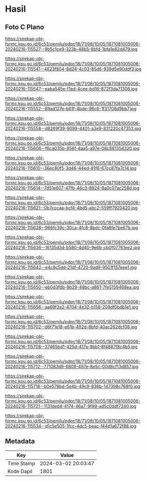 # Hasil

## Foto C Plano

https://sirekap-obj-formc.kpu.go.id/6c53/pemilu/pdpr/18/71/08/10/05/1871081005006-20240216-115527--9b5c1ce9-323b-48b5-8bfd-1bfa1e82d479.jpg

https://sirekap-obj-formc.kpu.go.id/6c53/pemilu/pdpr/18/71/08/10/05/1871081005006-20240216-115541--4623f804-8d24-4c03-85d6-939d5e90ddf3.jpg

https://sirekap-obj-formc.kpu.go.id/6c53/pemilu/pdpr/18/71/08/10/05/1871081005006-20240216-115547--eaba545e-f1ed-4cee-bd16-872f3da71306.jpg

https://sirekap-obj-formc.kpu.go.id/6c53/pemilu/pdpr/18/71/08/10/05/1871081005006-20240216-115552--89ad127e-b61f-4bde-96c6-1f31708d9bb7.jpg

https://sirekap-obj-formc.kpu.go.id/6c53/pemilu/pdpr/18/71/08/10/05/1871081005006-20240216-115558--d8269f39-9099-4401-a3e9-831220c47353.jpg

https://sirekap-obj-formc.kpu.go.id/6c53/pemilu/pdpr/18/71/08/10/05/1871081005006-20240216-115606--f6ca035b-856f-4aa5-a97e-08c881354320.jpg

https://sirekap-obj-formc.kpu.go.id/6c53/pemilu/pdpr/18/71/08/10/05/1871081005006-20240216-115610--36ec80f5-3d46-44ed-81f6-67cc87fa7c14.jpg

https://sirekap-obj-formc.kpu.go.id/6c53/pemilu/pdpr/18/71/08/10/05/1871081005006-20240216-115614--7d51e607-47fb-46c3-8924-8a0c07ac258d.jpg

https://sirekap-obj-formc.kpu.go.id/6c53/pemilu/pdpr/18/71/08/10/05/1871081005006-20240216-115621--0b7cccaa-bcf4-4bd5-abc2-559ff7920420.jpg

https://sirekap-obj-formc.kpu.go.id/6c53/pemilu/pdpr/18/71/08/10/05/1871081005006-20240216-115628--966fc39c-30ca-4fc8-8bdc-0fa8fe7be67b.jpg

https://sirekap-obj-formc.kpu.go.id/6c53/pemilu/pdpr/18/71/08/10/05/1871081005006-20240216-115636--16135d3d-b580-4d40-9e6b-cb0f07761ee2.jpg

https://sirekap-obj-formc.kpu.go.id/6c53/pemilu/pdpr/18/71/08/10/05/1871081005006-20240216-115642--e4c8c5dd-21df-4720-9ad9-9501f157eee1.jpg

https://sirekap-obj-formc.kpu.go.id/6c53/pemilu/pdpr/18/71/08/10/05/1871081005006-20240216-115650--eb0d3fdb-9b29-48bc-a861-7fe5159468ea.jpg

https://sirekap-obj-formc.kpu.go.id/6c53/pemilu/pdpr/18/71/08/10/05/1871081005006-20240216-115656--aa69f3a2-4704-4e32-b158-208df0bdb1e1.jpg

https://sirekap-obj-formc.kpu.go.id/6c53/pemilu/pdpr/18/71/08/10/05/1871081005006-20240216-115702--d6f71e18-e61b-492d-8bfd-40ac262dcf08.jpg

https://sirekap-obj-formc.kpu.go.id/6c53/pemilu/pdpr/18/71/08/10/05/1871081005006-20240216-115708--37465bd1-425d-417a-9bb1-8f4887f8c4b5.jpg

https://sirekap-obj-formc.kpu.go.id/6c53/pemilu/pdpr/18/71/08/10/05/1871081005006-20240216-115712--771083d9-6809-497e-8e5c-00d8cf13d857.jpg

https://sirekap-obj-formc.kpu.go.id/6c53/pemilu/pdpr/18/71/08/10/05/1871081005006-20240216-115718--b0e578bd-5e4b-49c9-836b-147398c768f0.jpg

https://sirekap-obj-formc.kpu.go.id/6c53/pemilu/pdpr/18/71/08/10/05/1871081005006-20240216-115721--1131ded4-4174-46a7-9f99-ad5c0ddf7240.jpg

https://sirekap-obj-formc.kpu.go.id/6c53/pemilu/pdpr/18/71/08/10/05/1871081005006-20240216-115534--d1c5e505-1fcc-4dc5-beac-f44d1a672f88.jpg


## Metadata

| Key        | Value               |
| ---------- | ------------------- |
| Time Stamp | 2024-03-02 20:03:47 |
| Kode Dapil | 1801                |



